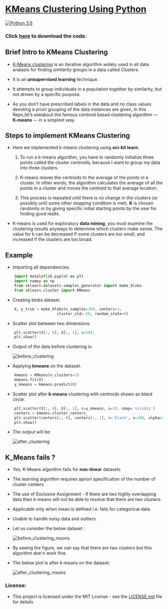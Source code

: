# [KMeans Clustering Using Python](http://scikit-learn.org/stable/modules/generated/sklearn.cluster.KMeans.html) 

[![Python 3.6](https://img.shields.io/badge/python-3.6-green.svg)](https://www.python.org/downloads/release/python-360/)

### Click [here](https://github.com/syamkakarla98/KMeans-Clustering/releases) to download the code.
## Brief Intro to KMeans Clustering
* [K-Means clustering](https://en.wikipedia.org/wiki/K-means_clustering) is an iterative algorithm widely used in all data analasis for       finding similarity groups in a data called _Clusters_.

* It is an **unsupervised learning** technique.

* It attempts to group individuals in a population together by similarity, but not driven by a specific purpose. 

* As you don’t have prescribed labels in the data and no class values denoting a priori grouping of the data instances are given, 
	In this Repo,let’s seeabout the famous centroid based clustering algorithm — **K-means** — in a simplest way.

## Steps to implement KMeans Clustering

* Here we implemented k-means clustering using **sci-kit learn**.
 
   1. To run a k-means algorithm, you have to randomly initialize three points called the cluster centroids,
      because I want to group my data into three clusters. 

   2. K-means moves the centroids to the average of the points in a cluster. In other words, 
      the algorithm calculates the average of all the points in a cluster and moves the centroid to that average location.

   3. This process is repeated until there is no change in the clusters (or possibly until some other stopping condition is met).
      **K** is chosen randomly or by giving specific initial starting points by the user for finding good reslts.


* K-means is used for exploratory **data mining**, you must examine the clustering results anyways to determine which clusters make sense. The value for k can be decreased if some clusters are too small, and increased if the clusters are too broad.
      
## Example

* Importing all dependencies.

``` python
	import matplotlib.pyplot as plt
	import numpy as np
	from sklearn.datasets.samples_generator import make_blobs
	from sklearn.cluster import KMeans
```
* Creating blobs dataset.

``` python
	X, y_true = make_blobs(n_samples=300, centers=3,
                       cluster_std=.50, random_state=0)
````
* Scatter plot between two dimensions.

``` python
	plt.scatter(X[:, 0], X[:, 1], s=20);
	plt.show()
````
* Output of the data before clustering is:

	![before_clustering](https://user-images.githubusercontent.com/36328597/42724536-cde998d4-8791-11e8-96ac-7ae35591fa91.png)

* Applying **kmeans** on the dataset.

``` python
	kmeans = KMeans(n_clusters=3) 
	kmeans.fit(X)
	y_kmeans = kmeans.predict(X)
````
* Scatter plot after **k-means** clustering with centroids shown as _black circle_.

``` python
	plt.scatter(X[:, 0], X[:, 1], c=y_kmeans, s=20, cmap='viridis')
	centers = kmeans.cluster_centers_
	plt.scatter(centers[:, 0], centers[:, 1], c='black', s=200, alpha=0.5);
	plt.show()
````
* The output will be:

	![after_clustering](https://user-images.githubusercontent.com/36328597/42724534-cd6d7d30-8791-11e8-926c-4bf127102658.png)


## K_Means fails ?

* _Yes_, K-Means algorithm fails for **non-linear** datasets
* The learning algorithm requires apriori specification of the number of  cluster centers.
* The use of  Exclusive Assignment - If  there are two highly overlapping data then k-means will not be able to resolve that there 	are two clusters.
* Applicable only when mean is defined i.e. fails for categorical data.
* Unable to handle noisy data and outliers.
* Let us consider the below dataset :
	
	![before_clustering_moons](https://user-images.githubusercontent.com/36328597/42724537-ce229684-8791-11e8-8007-89cb5dda1205.png)

	
* By seeing the figure, we can say that there are two clusters but this algorithm doe'n work fine.
* The below plot is after k-means on the dataset:
	
	![after_clustering_moons](https://user-images.githubusercontent.com/36328597/42724535-cdae71fa-8791-11e8-9d69-7a843263ffd0.png)



### License:

* This project is licensed under the MIT License - see the [LICENSE.md](https://github.com/syamkakarla98/KMeans-Clustering/blob/master/LICENSE.md) file for details




